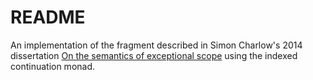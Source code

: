 # README

An implementation of the fragment described in Simon Charlow's 2014 dissertation
[On the semantics of exceptional
scope](https://semanticsarchive.net/Archive/2JmMWRjY/) using the indexed
continuation monad.
